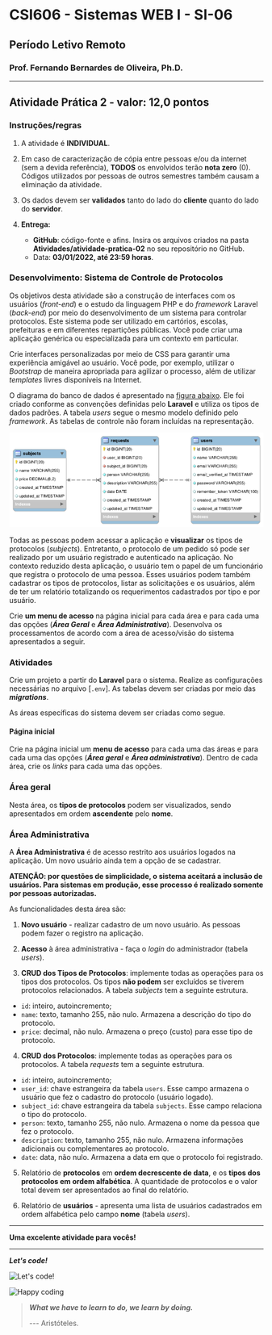 # CSI606 - Sistemas WEB I - SI-06
## Período Letivo Remoto
### Prof. Fernando Bernardes de Oliveira, Ph.D.

---

## **Atividade Prática 2 - valor: 12,0 pontos**

### Instruções/regras

1.  A atividade é **INDIVIDUAL**.

2.  Em caso de caracterização de cópia entre pessoas e/ou da internet (sem a devida referência), **TODOS** os envolvidos terão **nota zero** (0). Códigos utilizados por pessoas de outros semestres também causam a eliminação da atividade.

3.  Os dados devem ser **validados** tanto do lado do **cliente** quanto do lado do **servidor**.

4.  **Entrega:**

    - **GitHub**: código-fonte e afins. Insira os arquivos criados na pasta **Atividades/atividade-pratica-02** no seu repositório no GitHub.
    - Data: **03/01/2022, até 23:59 horas**.

### Desenvolvimento: Sistema de Controle de Protocolos

Os objetivos desta atividade são a construção de interfaces com os usuários (*front-end*) e o estudo da linguagem PHP e do *framework* Laravel (*back-end*) por meio do desenvolvimento de um sistema para controlar protocolos. Este sistema pode ser utilizado em cartórios, escolas, prefeituras e em diferentes repartições públicas. Você pode criar uma aplicação genérica ou especializada para um contexto em particular. 

Crie interfaces personalizadas por meio de CSS para garantir uma experiência amigável ao usuário. Você pode, por exemplo, utilizar o *Bootstrap* de maneira apropriada para agilizar o processo, além de utilizar *templates* livres disponíveis na Internet.

O diagrama do banco de dados é apresentado na [figura abaixo](./img/protocol-model.png). Ele foi criado conforme as convenções definidas pelo **Laravel** e utiliza os tipos de dados padrões. A tabela *users* segue o mesmo modelo definido pelo *framework*. As tabelas de controle não foram incluídas na representação.

![Diagrama do Sistema de Protocolos](./img/protocol-model.png)

Todas as pessoas podem acessar a aplicação e **visualizar** os tipos de protocolos (*subjects*). Entretanto, o protocolo de um pedido só pode ser realizado por um usuário registrado e autenticado na aplicação. No contexto reduzido desta aplicação, o usuário tem o papel de um funcionário que registra o protocolo de uma pessoa. Esses usuários podem também cadastrar os tipos de protocolos, listar as solicitações e os usuários, além de ter um relatório totalizando os requerimentos cadastrados por tipo e por usuário.

Crie **um menu de acesso** na página inicial para cada área e para cada uma das opções (***Área Geral*** e ***Área Administrativa***). Desenvolva os processamentos de acordo com a área de acesso/visão do sistema apresentados a seguir.

### Atividades

Crie um projeto a partir do **Laravel** para o sistema. Realize as configurações necessárias no arquivo [`.env`]. As tabelas devem ser criadas por meio das ***migrations***.

As áreas específicas do sistema devem ser criadas como segue.

#### Página inicial

Crie na página inicial um **menu de acesso** para cada uma das áreas e para cada uma das opções (***Área geral*** e  ***Área administrativa***). Dentro de cada área, crie os *links* para cada uma das opções.

### Área geral

Nesta área, os **tipos de protocolos** podem ser visualizados, sendo apresentados em ordem **ascendente** pelo **nome**.

### Área Administrativa

A **Área Administrativa** é de acesso restrito aos usuários logados na aplicação. Um novo usuário ainda tem a opção de se cadastrar. 

**ATENÇÃO: por questões de simplicidade, o sistema aceitará a inclusão de usuários. Para sistemas em produção, esse processo é realizado somente por pessoas autorizadas.**

As funcionalidades desta área são:

1. **Novo usuário** - realizar cadastro de um novo  usuário. As pessoas podem fazer o registro na aplicação.

2.  **Acesso** à área administrativa - faça o *login* do administrador (tabela *users*).

3. **CRUD dos Tipos de Protocolos**: implemente todas as operações para os tipos dos protocolos. Os tipos **não podem** ser excluídos se tiverem protocolos relacionados. A tabela *subjects* tem a seguinte estrutura.

- `id`: inteiro, autoincremento;
- `name`: texto, tamanho 255, não nulo. Armazena a descrição do tipo do protocolo.
- `price`: decimal, não nulo. Armazena o preço (custo) para esse tipo de protocolo.

4. **CRUD dos Protocolos**: implemente todas as operações para os protocolos. A tabela *requests* tem a seguinte estrutura.

- `id`: inteiro, autoincremento;
- `user_id`: chave estrangeira da tabela `users`. Esse campo armazena o usuário que fez o cadastro do protocolo (usuário logado).
- `subject_id`: chave estrangeira da tabela `subjects`. Esse campo relaciona o tipo do protocolo.
- `person`: texto, tamanho 255, não nulo. Armazena o nome da pessoa que fez o protocolo.
- `description`: texto, tamanho 255, não nulo. Armazena informações adicionais ou complementares ao protocolo.
- `date`: data, não nulo. Armazena a data em que o protocolo foi registrado.

5. Relatório de **protocolos** em **ordem decrescente de data**, e os **tipos dos protocolos em ordem alfabética**. A quantidade de protocolos e o valor total devem ser apresentados ao final do relatório.

6.  Relatório de **usuários** - apresenta uma lista de usuários cadastrados em ordem alfabética pelo campo **nome** (tabela *users*).

---

**Uma excelente atividade para vocês!**

---

***Let's code!***   

![Let's code!](https://media.giphy.com/media/USV0ym3bVWQJJmNu3N/giphy.gif)

![Happy coding](https://media.giphy.com/media/3bu85lsWhBTlWcOMN6/giphy.gif)

> ***What we have to learn to do, we learn by doing.***  
>
> --- Aristóteles.